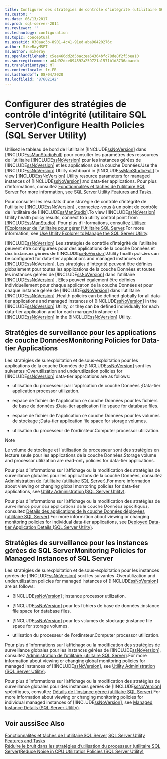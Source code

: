 ```yaml
---
title: Configurer des stratégies de contrôle d’intégrité (utilitaire SQL Server) | Microsoft Docs
ms.custom: ''
ms.date: 06/13/2017
ms.prod: sql-server-2014
ms.reviewer: ''
ms.technology: configuration
ms.topic: conceptual
ms.assetid: 030aac3b-8901-4c41-91ed-aba96420276c
author: MikeRayMSFT
ms.author: mikeray
ms.openlocfilehash: c5ee466dd2d5bac2ea64364bfc78de8f2f5bea10
ms.sourcegitcommit: ad4d92dce894592a259721a1571b1d8736abacdb
ms.translationtype: MT
ms.contentlocale: fr-FR
ms.lasthandoff: 08/04/2020
ms.locfileid: "87602142"
---
```

# <a name="configure-health-policies-sql-server-utility"></a><span data-ttu-id="9569e-102">Configurer des stratégies de contrôle d'intégrité (utilitaire SQL Server)</span><span class="sxs-lookup"><span data-stu-id="9569e-102">Configure Health Policies (SQL Server Utility)</span></span>
  <span data-ttu-id="9569e-103">Utilisez le tableau de bord de l’utilitaire [!INCLUDE[ssNoVersion](../../includes/ssnoversion-md.md)] dans [!INCLUDE[ssManStudioFull](../../includes/ssmanstudiofull-md.md)] pour consulter les paramètres des ressources de l’utilitaire [!INCLUDE[ssNoVersion](../../includes/ssnoversion-md.md)] pour les instances gérées de [!INCLUDE[ssNoVersion](../../includes/ssnoversion-md.md)] et les applications de la couche Données.</span><span class="sxs-lookup"><span data-stu-id="9569e-103">Use the [!INCLUDE[ssNoVersion](../../includes/ssnoversion-md.md)] Utility dashboard in [!INCLUDE[ssManStudioFull](../../includes/ssmanstudiofull-md.md)] to view [!INCLUDE[ssNoVersion](../../includes/ssnoversion-md.md)] Utility resource parameters for managed instances of [!INCLUDE[ssNoVersion](../../includes/ssnoversion-md.md)] and data-tier applications.</span></span> <span data-ttu-id="9569e-104">Pour plus d’informations, consultez [Fonctionnalités et tâches de l’utilitaire SQL Server](sql-server-utility-features-and-tasks.md).</span><span class="sxs-lookup"><span data-stu-id="9569e-104">For more information, see [SQL Server Utility Features and Tasks](sql-server-utility-features-and-tasks.md).</span></span>  
  
 <span data-ttu-id="9569e-105">Pour consulter les résultats d'une stratégie de contrôle d'intégrité de l'utilitaire [!INCLUDE[ssNoVersion](../../includes/ssnoversion-md.md)] , connectez-vous à un point de contrôle de l'utilitaire de [!INCLUDE[ssManStudio](../../includes/ssmanstudio-md.md)].</span><span class="sxs-lookup"><span data-stu-id="9569e-105">To view [!INCLUDE[ssNoVersion](../../includes/ssnoversion-md.md)] Utility health policy results, connect to a utility control point from [!INCLUDE[ssManStudio](../../includes/ssmanstudio-md.md)].</span></span> <span data-ttu-id="9569e-106">Pour plus d’informations, consultez [Utiliser l’Explorateur de l’utilitaire pour gérer l’Utilitaire SQL Server](use-utility-explorer-to-manage-the-sql-server-utility.md).</span><span class="sxs-lookup"><span data-stu-id="9569e-106">For more information, see [Use Utility Explorer to Manage the SQL Server Utility](use-utility-explorer-to-manage-the-sql-server-utility.md).</span></span>  
  
 [!INCLUDE[ssNoVersion](../../includes/ssnoversion-md.md)] <span data-ttu-id="9569e-107">Les stratégies de contrôle d’intégrité de l’utilitaire peuvent être configurées pour des applications de la couche Données et des instances gérées de [!INCLUDE[ssNoVersion](../../includes/ssnoversion-md.md)].</span><span class="sxs-lookup"><span data-stu-id="9569e-107">Utility health policies can be configured for data-tier applications and managed instances of [!INCLUDE[ssNoVersion](../../includes/ssnoversion-md.md)].</span></span> <span data-ttu-id="9569e-108">Les stratégies d’intégrité peuvent être définies globalement pour toutes les applications de la couche Données et toutes les instances gérées de [!INCLUDE[ssNoVersion](../../includes/ssnoversion-md.md)] dans l’utilitaire [!INCLUDE[ssNoVersion](../../includes/ssnoversion-md.md)] . Elles peuvent également être définies individuellement pour chaque application de la couche Données et pour chaque instance gérée de [!INCLUDE[ssNoVersion](../../includes/ssnoversion-md.md)] dans l’utilitaire [!INCLUDE[ssNoVersion](../../includes/ssnoversion-md.md)] .</span><span class="sxs-lookup"><span data-stu-id="9569e-108">Health policies can be defined globally for all data-tier applications and managed instances of [!INCLUDE[ssNoVersion](../../includes/ssnoversion-md.md)] in the [!INCLUDE[ssNoVersion](../../includes/ssnoversion-md.md)] Utility, or they can be defined individually for each data-tier application and for each managed instance of [!INCLUDE[ssNoVersion](../../includes/ssnoversion-md.md)] in the [!INCLUDE[ssNoVersion](../../includes/ssnoversion-md.md)] Utility.</span></span>  
  
## <a name="monitoring-policies-for-data-tier-applications"></a><span data-ttu-id="9569e-109">Stratégies de surveillance pour les applications de couche Données</span><span class="sxs-lookup"><span data-stu-id="9569e-109">Monitoring Policies for Data-tier Applications</span></span>  
 <span data-ttu-id="9569e-110">Les stratégies de surexploitation et de sous-exploitation pour les applications de la couche Données de [!INCLUDE[ssNoVersion](../../includes/ssnoversion-md.md)] sont les suivantes :</span><span class="sxs-lookup"><span data-stu-id="9569e-110">Overutilization and underutilization policies for [!INCLUDE[ssNoVersion](../../includes/ssnoversion-md.md)] data-tier applications are as follows:</span></span>  
  
-   <span data-ttu-id="9569e-111">utilisation du processeur par l'application de couche Données ;</span><span class="sxs-lookup"><span data-stu-id="9569e-111">Data-tier application processor utilization.</span></span>  
  
-   <span data-ttu-id="9569e-112">espace de fichier de l'application de couche Données pour les fichiers de base de données ;</span><span class="sxs-lookup"><span data-stu-id="9569e-112">Data-tier application file space for database files.</span></span>  
  
-   <span data-ttu-id="9569e-113">espace de fichier de l'application de couche Données pour les volumes de stockage ;</span><span class="sxs-lookup"><span data-stu-id="9569e-113">Data-tier application file space for storage volumes.</span></span>  
  
-   <span data-ttu-id="9569e-114">utilisation du processeur de l'ordinateur.</span><span class="sxs-lookup"><span data-stu-id="9569e-114">Computer processor utilization.</span></span>  
  
> [!NOTE]  
>  <span data-ttu-id="9569e-115">Le volume de stockage et l'utilisation du processeur sont des stratégies en lecture seule pour les applications de la couche Données.</span><span class="sxs-lookup"><span data-stu-id="9569e-115">Storage volume and processor utilization are read-only policies for data-tier applications.</span></span>  
  
 <span data-ttu-id="9569e-116">Pour plus d’informations sur l’affichage ou la modification des stratégies de surveillance globales pour les applications de la couche Données, consultez [Administration de l’utilitaire &#40;utilitaire SQL Server&#41;](../../database-engine/utility-administration-sql-server-utility.md).</span><span class="sxs-lookup"><span data-stu-id="9569e-116">For more information about viewing or changing global monitoring policies for data-tier applications, see [Utility Administration &#40;SQL Server Utility&#41;](../../database-engine/utility-administration-sql-server-utility.md).</span></span>  
  
 <span data-ttu-id="9569e-117">Pour plus d’informations sur l’affichage ou la modification des stratégies de surveillance pour des applications de la couche Données spécifiques, consultez [Détails des applications de la couche Données déployées &#40;utilitaire SQL Server&#41;](../../database-engine/deployed-data-tier-application-details-sql-server-utility.md).</span><span class="sxs-lookup"><span data-stu-id="9569e-117">For more information about viewing or changing monitoring policies for individual data-tier applications, see [Deployed Data-tier Application Details &#40;SQL Server Utility&#41;](../../database-engine/deployed-data-tier-application-details-sql-server-utility.md).</span></span>  
  
## <a name="monitoring-policies-for-managed-instances-of-sql-server"></a><span data-ttu-id="9569e-118">Stratégies de surveillance pour les instances gérées de SQL Server</span><span class="sxs-lookup"><span data-stu-id="9569e-118">Monitoring Policies for Managed Instances of SQL Server</span></span>  
 <span data-ttu-id="9569e-119">Les stratégies de surexploitation et de sous-exploitation pour les instances gérées de [!INCLUDE[ssNoVersion](../../includes/ssnoversion-md.md)] sont les suivantes :</span><span class="sxs-lookup"><span data-stu-id="9569e-119">Overutilization and underutilization policies for managed instances of [!INCLUDE[ssNoVersion](../../includes/ssnoversion-md.md)] are as follows:</span></span>  
  
-   [!INCLUDE[ssNoVersion](../../includes/ssnoversion-md.md)] <span data-ttu-id="9569e-120">;</span><span class="sxs-lookup"><span data-stu-id="9569e-120">instance processor utilization.</span></span>  
  
-   [!INCLUDE[ssNoVersion](../../includes/ssnoversion-md.md)] <span data-ttu-id="9569e-121">pour les fichiers de base de données ;</span><span class="sxs-lookup"><span data-stu-id="9569e-121">instance file space for database files.</span></span>  
  
-   [!INCLUDE[ssNoVersion](../../includes/ssnoversion-md.md)] <span data-ttu-id="9569e-122">pour les volumes de stockage ;</span><span class="sxs-lookup"><span data-stu-id="9569e-122">instance file space for storage volumes.</span></span>  
  
-   <span data-ttu-id="9569e-123">utilisation du processeur de l'ordinateur.</span><span class="sxs-lookup"><span data-stu-id="9569e-123">Computer processor utilization.</span></span>  
  
 <span data-ttu-id="9569e-124">Pour plus d’informations sur l’affichage ou la modification des stratégies de surveillance globales pour les instances gérées de [!INCLUDE[ssNoVersion](../../includes/ssnoversion-md.md)], consultez [Administration de l’utilitaire &#40;utilitaire SQL Server&#41;](../../database-engine/utility-administration-sql-server-utility.md).</span><span class="sxs-lookup"><span data-stu-id="9569e-124">For more information about viewing or changing global monitoring policies for managed instances of [!INCLUDE[ssNoVersion](../../includes/ssnoversion-md.md)], see [Utility Administration &#40;SQL Server Utility&#41;](../../database-engine/utility-administration-sql-server-utility.md).</span></span>  
  
 <span data-ttu-id="9569e-125">Pour plus d’informations sur l’affichage ou la modification des stratégies de surveillance globales pour des instances gérées de [!INCLUDE[ssNoVersion](../../includes/ssnoversion-md.md)] spécifiques, consultez [Détails de l’instance gérée &#40;utilitaire SQL Server&#41;](../../database-engine/managed-instance-details-sql-server-utility.md).</span><span class="sxs-lookup"><span data-stu-id="9569e-125">For more information about viewing or changing monitoring policies for individual managed instances of [!INCLUDE[ssNoVersion](../../includes/ssnoversion-md.md)], see [Managed Instance Details &#40;SQL Server Utility&#41;](../../database-engine/managed-instance-details-sql-server-utility.md).</span></span>  
  
## <a name="see-also"></a><span data-ttu-id="9569e-126">Voir aussi</span><span class="sxs-lookup"><span data-stu-id="9569e-126">See Also</span></span>  
 <span data-ttu-id="9569e-127">[Fonctionnalités et tâches de l'utilitaire SQL Server](sql-server-utility-features-and-tasks.md) </span><span class="sxs-lookup"><span data-stu-id="9569e-127">[SQL Server Utility Features and Tasks](sql-server-utility-features-and-tasks.md) </span></span>  
 [<span data-ttu-id="9569e-128">Réduire le bruit dans les stratégies d’utilisation du processeur &#40;utilitaire SQL Server&#41;</span><span class="sxs-lookup"><span data-stu-id="9569e-128">Reduce Noise in CPU Utilization Policies &#40;SQL Server Utility&#41;</span></span>](reduce-noise-in-cpu-utilization-policies-sql-server-utility.md)  
  
  
